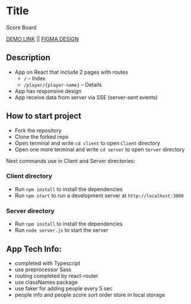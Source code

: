 # Title

Score Board

[DEMO LINK](https://yatochkaaa.github.io/score_board/)
||
[FIGMA DESIGN](https://www.figma.com/file/qowV3yFZcgCEIcDXC3ii6o/Front-end-test-task?node-id=0%3A1)


## Description

* App on React that include 2 pages with routes
  - `/` – Index
  - `/player/{player-name}` – Details
* App has responsive design
* App receive data from server via SSE (server-sent events)

## How to start project

* Fork the repository
* Clone the forked repo
* Open terminal and write `cd client` to open `Client` directory
* Open one more terminal and write `cd server` to open `Server` directory

Next commands use in Client and Server directories:

### Client directory
* Run `npm install` to install the dependencies
* Run `npm start` to run a development server at `http://localhost:3000`

### Server directory
* Run `npm install` to install the dependencies
* Run `node server.js` to start the server

## App Tech Info:

* completed with Typescript
* use preprocessor Sass
* routing completed by react-router
* use classNames package
* use faker for adding people every 5 sec
* people info and people score sort order store in local storage